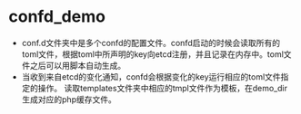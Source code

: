 # confd_demo
 -  conf.d文件夹中是多个confd的配置文件。confd启动的时候会读取所有的toml文件，根据toml中所声明的key向etcd注册，并且记录在内存中。toml文件之后可以用脚本自动生成。
 - 当收到来自etcd的变化通知，confd会根据变化的key运行相应的toml文件指定的操作。 读取templates文件夹中相应的tmpl文件作为模板，在demo_dir生成对应的php缓存文件。